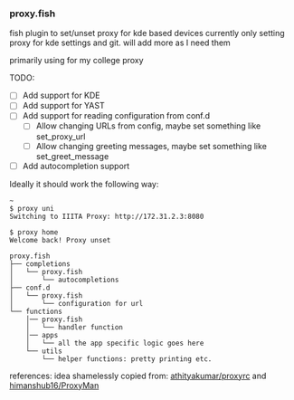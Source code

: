 ### proxy.fish

fish plugin to set/unset proxy for kde based devices
currently only setting proxy for kde settings and git. 
will add more as I need them

primarily using for my college proxy

TODO: 
- [ ] Add support for KDE 
- [ ] Add support for YAST
- [ ] Add support for reading configuration from conf.d 
    - [ ] Allow changing URLs from config, maybe set something like set_proxy_url
    - [ ] Allow changing greeting messages, maybe set something like set_greet_message
- [ ] Add autocompletion support

Ideally it should work the following way:
```console
~
$ proxy uni
Switching to IIITA Proxy: http://172.31.2.3:8080

$ proxy home
Welcome back! Proxy unset
```

```
proxy.fish
├── completions
│   └── proxy.fish
│       └── autocompletions
├── conf.d
│   └── proxy.fish
│       └── configuration for url
└── functions
    │── proxy.fish
    │   └── handler function
    │── apps
    │   └── all the app specific logic goes here
    └── utils 
        └── helper functions: pretty printing etc.
```


references:
idea shamelessly copied from:
[athityakumar/proxyrc](https://github.com/athityakumar/proxyrc)
and
[himanshub16/ProxyMan](https://github.com/himanshub16/ProxyMan/)
